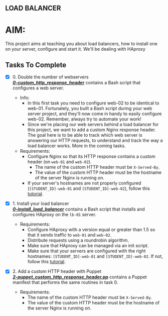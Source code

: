 ## LOAD BALANCER

# AIM:
This project aims at teaching you about load balancers, how to install one on your server,
configure and start it. We'll be dealing with HAproxy

## Tasks To Complete

+ [x] 0\. Double the number of webservers<br/>_**[0-custom_http_response_header](0-custom_http_response_header)**_ contains a Bash script that configures a web server.
  + Info:
    + In this first task you need to configure web-02 to be identical to web-01. Fortunately, you built a Bash script during your web server project, and they'll now come in handy to easily configure web-02. Remember, always try to automate your work!
    + Since we're placing our web servers behind a load balancer for this project, we want to add a custom Nginx response header. The goal here is to be able to track which web server is answering our HTTP requests, to understand and track the way a load balancer works. More in the coming tasks.
  + Requirements:
    + Configure Nginx so that its HTTP response contains a custom header (on `web-01` and `web-02`).
      + The name of the custom HTTP header must be `X-Served-By`.
      + The value of the custom HTTP header must be the hostname of the server Nginx is running on.
    + If your server's hostnames are not properly configured (`[STUDENT_ID]-web-01` and `[STUDENT_ID]-web-02`), follow this [tutorial](https://docs.aws.amazon.com/AWSEC2/latest/UserGuide/set-hostname.html).

+ [x] 1\. Install your load balancer<br/>_**[0-install_load_balancer](0-install_load_balancer)**_ contains a Bash script that installs and configures HAproxy on the `lb-01` server.
  + Requirements:
    + Configure HAproxy with a version equal or greater than 1.5 so that it sends traffic to `web-01` and `web-02`.
    + Distribute requests using a roundrobin algorithm.
    + Make sure that HAproxy can be managed via an init script.
    + Make sure that your servers are configured with the right hostnames: `[STUDENT_ID]-web-01` and `[STUDENT_ID]-web-02`. If not, follow this [tutorial](https://docs.aws.amazon.com/AWSEC2/latest/UserGuide/set-hostname.html).

+ [x] 2\. Add a custom HTTP header with Puppet<br/>_**[2-puppet_custom_http_response_header.pp](2-puppet_custom_http_response_header.pp)**_ contains a Puppet manifest that performs the same routines in task 0.
  + Requirements:
    + The name of the custom HTTP header must be `X-Served-By`.
    + The value of the custom HTTP header must be the hostname of the server Nginx is running on.
